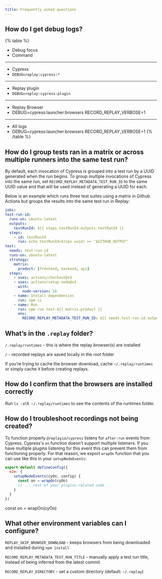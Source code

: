 ```yaml
---
title: Frequently asked questions
---
```


## How do I get debug logs?
{% table %}
- Debug focus
- Command
---
- Cypress
- `DEBUG=replay:cypress:*`
---
- Replay plugin
- `DEBUG=replay:cypress:plugin`
---
- Replay Browser
- DEBUG=cypress:launcher:browsers RECORD_REPLAY_VERBOSE=1
---
- All logs
- DEBUG=cypress:launcher:browsers RECORD_REPLAY_VERBOSE=1
{% /table %}

## How do I group tests ran in a matrix or across multiple runners into the same test run?
By default, each invocation of Cypress is grouped into a test run by a UUID generated when the run begins. To group multiple invocations of Cypress into the same run, set `RECORD_REPLAY_METADATA_TEST_RUN_ID` to the same UUID value and that will be used instead of generating a UUID for each.

Below is an example which runs three test suites using a matrix in Github Actions but groups the results into the same test run in Replay:

```yaml {% fileName=".github/workflows/e2e.yml" %}
jobs:
test-run-id:
  runs-on: ubuntu-latest
  outputs:
    testRunId: ${{ steps.testRunId.outputs.testRunId }}
  steps:
    - id: testRunId
      run: echo testRunId=$(npx uuid) >> "$GITHUB_OUTPUT"
test:
  needs: test-run-id
  runs-on: ubuntu-latest
  strategy:
    matrix:
      product: [frontend, backend, api]
  steps:
    - uses: actions/checkout@v3
    - uses: actions/setup-node@v3
      with:
        node-version: 16
    - name: Install dependencies
      run: npm ci
    - name: Run
      run: npm run test-${{ matrix.product }}
      env:
        RECORD_REPLAY_METADATA_TEST_RUN_ID: ${{ needs.test-run-id.outputs.testRunId }}
```

## What’s in the `.replay` folder?
`/.replay/runtimes` - this is where the replay browser(s) are installed

`/` - recorded replays are saved locally in the root folder

If you’re trying to cache the browser download, cache `~/.replay/runtimes` or simply cache it before creating replays.


## How do I confirm that the browsers are installed correctly
Run `ls -alR ~/.replay/runtimes` to see the contents of the runtimes folder.

## How do I troubleshoot recordings not being created?

To function properly `@replayio/cypress` listens for `after:run` events from Cypress. Cypress's `on` function doesn't support multiple listeners. If you have multiple plugins listening for this event this can prevent them from functioning properly. For that reason, we export `wrapOn` function that you can use like this in your `setupNodeEvents`:

```js
export default defineConfig({
  e2e: {
    setupNodeEvents(cyOn, config) {
      const on = wrapOn(cyOn)
      // ... rest of your plugins-related code
    }
  }
})
```

const on = wrapOn(cyOn)

## What other environment variables can I configure?
`REPLAY_SKIP_BROWSER_DOWNLOAD` - keeps browsers from being downloaded and installed during `npm install`

`RECORD_REPLAY_METADATA_TEST_RUN_TITLE` - manually apply a test run title, instead of being inferred from the latest commit

`RECORD_REPLAY_DIRECTORY` - set a custom directory (default: `~/.replay`)
